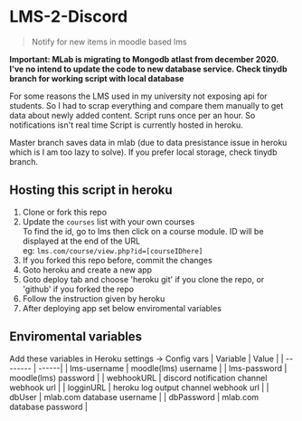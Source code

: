 # LMS-2-Discord

> Notify for new items in moodle based lms

**Important: MLab is migrating to Mongodb atlast from december 2020. I've no intend to update the code to new database service. Check tinydb branch for working script with local database**

For some reasons the LMS used in my university not exposing api for students. So I had to scrap everything and compare them manually to get data about newly added content.
Script runs once per an hour. So notifications isn't real time
Script is currently hosted in heroku.

Master branch saves data in mlab (due to data presistance issue in heroku which is I am too lazy to solve).
If you prefer local storage, check tinydb branch.

## Hosting this script in heroku
1. Clone or fork this repo
2. Update the `courses` list with your own courses  
    To find the id, go to lms then click on a course module. ID will be displayed at the end of the URL  
    eg: `lms.com/course/view.php?id=[courseIDhere]`
3. If you forked this repo before, commit the changes
4. Goto heroku and create a new app
5. Goto deploy tab and choose 'heroku git' if you clone the repo, or 'github' if you forked the repo
6. Follow the instruction given by heroku
7. After deploying app set below enviromental variables  

## Enviromental variables

Add these variables in Heroku settings -> Config vars
| Variable | Value |
| -------- | ------|
| lms-username | moodle(lms) username |
| lms-password | moodle(lms) password |
| webhookURL | discord notification channel webhook url |
| logginURL | heroku log output channel webhook url |
| dbUser | mlab.com database username |
| dbPassword | mlab.com database password |
